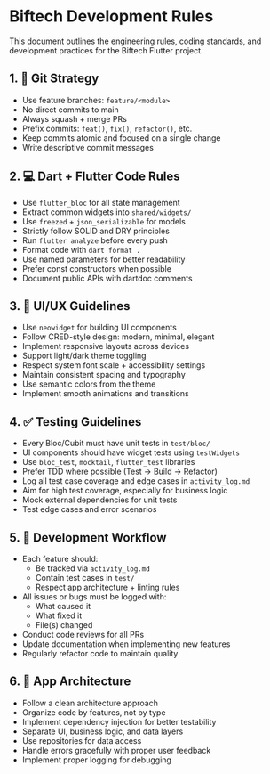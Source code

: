 # Biftech Development Rules

This document outlines the engineering rules, coding standards, and development practices for the Biftech Flutter project.

## 1. 🚀 Git Strategy
- Use feature branches: `feature/<module>`
- No direct commits to main
- Always squash + merge PRs
- Prefix commits: `feat()`, `fix()`, `refactor()`, etc.
- Keep commits atomic and focused on a single change
- Write descriptive commit messages

## 2. 💻 Dart + Flutter Code Rules
- Use `flutter_bloc` for all state management
- Extract common widgets into `shared/widgets/`
- Use `freezed` + `json_serializable` for models
- Strictly follow SOLID and DRY principles
- Run `flutter analyze` before every push
- Format code with `dart format .`
- Use named parameters for better readability
- Prefer const constructors when possible
- Document public APIs with dartdoc comments

## 3. 🎨 UI/UX Guidelines
- Use `neowidget` for building UI components
- Follow CRED-style design: modern, minimal, elegant
- Implement responsive layouts across devices
- Support light/dark theme toggling
- Respect system font scale + accessibility settings
- Maintain consistent spacing and typography
- Use semantic colors from the theme
- Implement smooth animations and transitions

## 4. ✅ Testing Guidelines
- Every Bloc/Cubit must have unit tests in `test/bloc/`
- UI components should have widget tests using `testWidgets`
- Use `bloc_test`, `mocktail`, `flutter_test` libraries
- Prefer TDD where possible (Test → Build → Refactor)
- Log all test case coverage and edge cases in `activity_log.md`
- Aim for high test coverage, especially for business logic
- Mock external dependencies for unit tests
- Test edge cases and error scenarios

## 5. 🔄 Development Workflow
- Each feature should:
  - Be tracked via `activity_log.md`
  - Contain test cases in `test/`
  - Respect app architecture + linting rules
- All issues or bugs must be logged with:
  - What caused it
  - What fixed it
  - File(s) changed
- Conduct code reviews for all PRs
- Update documentation when implementing new features
- Regularly refactor code to maintain quality

## 6. 📱 App Architecture
- Follow a clean architecture approach
- Organize code by features, not by type
- Implement dependency injection for better testability
- Separate UI, business logic, and data layers
- Use repositories for data access
- Handle errors gracefully with proper user feedback
- Implement proper logging for debugging
